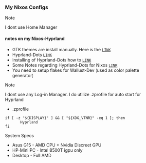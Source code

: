 ### My Nixos Configs

> [!NOTE]
> I dont use Home Manager

#### notes on my Nixos-Hyprland
- GTK themes are install manually. Here is the [`LINK`](https://github.com/JaKooLit/GTK-themes-icons)
- Hyprland-Dots [`LINK`](https://github.com/JaKooLit/Hyprland-Dots)
- Installing of Hyprland-Dots how to [`LINK`](https://github.com/JaKooLit/Hyprland-Dots?tab=readme-ov-file#-copying--installation--update-instructions-)
- Some Notes regarding Hyprland-Dots for Nixos [`LINK`](https://github.com/JaKooLit/Hyprland-Dots?tab=readme-ov-file#-copying--installation--update-instructions-)
- You need to setup flakes for Wallust-Dev (used as color palette generator)

> [!NOTE]
> I dont use any Log-in Manager. I do utilize .zprofile for auto start for Hyprland
- .zprofile
```
if [ -z "${DISPLAY}" ] && [ "${XDG_VTNR}" -eq 1 ]; then
       Hyprland 
fi
```


System Specs
- Asus G15 - AMD CPU + Nvidia Discreet GPU
- HP-Mini PC - Intel 8500T igpu only
- Desktop - Full AMD